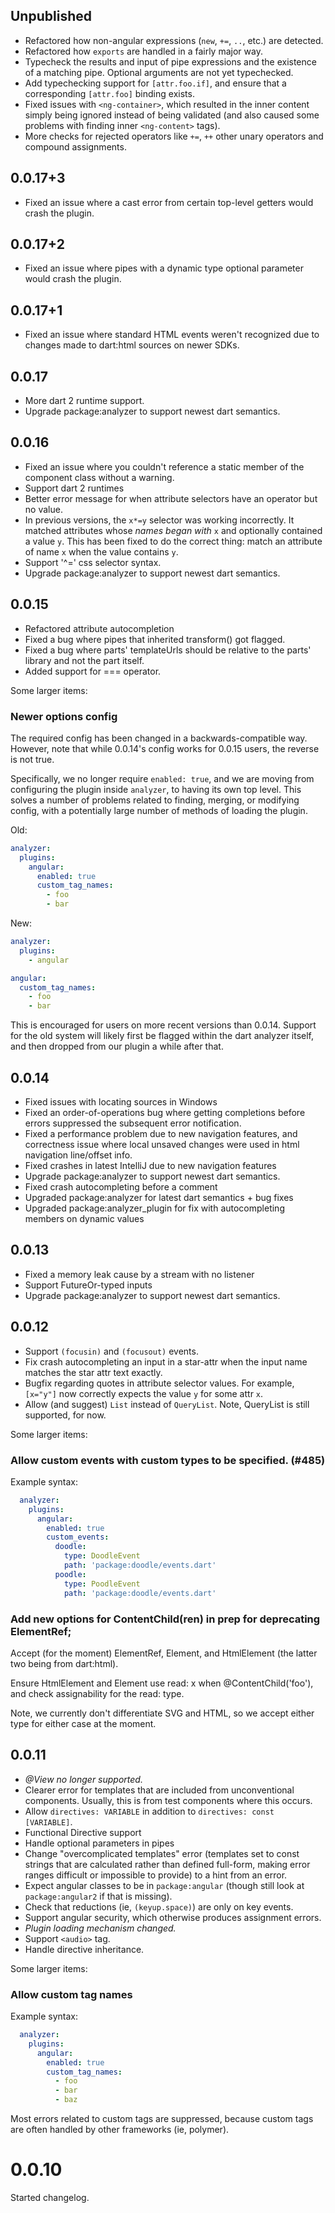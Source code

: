 ## Unpublished

- Refactored how non-angular expressions (`new`, `+=`, `..`, etc.) are detected.
- Refactored how `exports` are handled in a fairly major way.
- Typecheck the results and input of pipe expressions and the existence of a
  matching pipe. Optional arguments are not yet typechecked.
- Add typechecking support for `[attr.foo.if]`, and ensure that a corresponding
  `[attr.foo]` binding exists.
- Fixed issues with `<ng-container>`, which resulted in the inner content simply
  being ignored instead of being validated (and also caused some problems
  with finding inner `<ng-content>` tags).
- More checks for rejected operators like `+=`, `++` other unary operators and
  compound assignments.

## 0.0.17+3

- Fixed an issue where a cast error from certain top-level getters would crash
  the plugin.

## 0.0.17+2

- Fixed an issue where pipes with a dynamic type optional parameter would crash
  the plugin.

## 0.0.17+1

- Fixed an issue where standard HTML events weren't recognized due to changes
  made to dart:html sources on newer SDKs.

## 0.0.17

- More dart 2 runtime support.
- Upgrade package:analyzer to support newest dart semantics.

## 0.0.16

- Fixed an issue where you couldn't reference a static member of the component
  class without a warning.
- Support dart 2 runtimes
- Better error message for when attribute selectors have an operator but no
  value.
- In previous versions, the `x*=y` selector was working incorrectly. It matched
  attributes whose *names began with* `x` and optionally contained a value `y`.
  This has been fixed to do the correct thing: match an attribute of name `x`
  when the value contains `y`.
- Support '^=' css selector syntax.
- Upgrade package:analyzer to support newest dart semantics.

## 0.0.15

- Refactored attribute autocompletion
- Fixed a bug where pipes that inherited transform() got flagged.
- Fixed a bug where parts' templateUrls should be relative to the parts' library
  and not the part itself.
- Added support for === operator.

Some larger items:

### Newer options config

The required config has been changed in a backwards-compatible way. However,
note that while 0.0.14's config works for 0.0.15 users, the reverse is not true.

Specifically, we no longer require `enabled: true`, and we are moving from
configuring the plugin inside `analyzer`, to having its own top level. This
solves a number of problems related to finding, merging, or modifying config,
with a potentially large number of methods of loading the plugin.

Old:

```yaml
analyzer:
  plugins:
    angular:
      enabled: true
      custom_tag_names:
        - foo
        - bar
```

New:

```yaml
analyzer:
  plugins:
    - angular

angular:
  custom_tag_names:
    - foo
    - bar
```

This is encouraged for users on more recent versions than 0.0.14. Support for
the old system will likely first be flagged within the dart analyzer itself, and
then dropped from our plugin a while after that.

## 0.0.14

- Fixed issues with locating sources in Windows
- Fixed an order-of-operations bug where getting completions before errors
  suppressed the subsequent error notification.
- Fixed a performance problem due to new navigation features, and correctness
  issue where local unsaved changes were used in html navigation line/offset
  info.
- Fixed crashes in latest IntelliJ due to new navigation features
- Upgrade package:analyzer to support newest dart semantics.
- Fixed crash autocompleting before a comment
- Upgraded package:analyzer for latest dart semantics + bug fixes
- Upgraded package:analyzer_plugin for fix with autocompleting members on
  dynamic values

## 0.0.13

- Fixed a memory leak cause by a stream with no listener
- Support FutureOr-typed inputs
- Upgrade package:analyzer to support newest dart semantics.

## 0.0.12

- Support `(focusin)` and `(focusout)` events.
- Fix crash autocompleting an input in a star-attr when the input name matches
  the star attr text exactly.
- Bugfix regarding quotes in attribute selector values. For example, `[x="y"]`
  now correctly expects the value `y` for some attr `x`.
- Allow (and suggest) `List` instead of `QueryList`. Note, QueryList is still
  supported, for now.

Some larger items:

### Allow custom events with custom types to be specified. (#485)

Example syntax:

```yaml
  analyzer:
    plugins:
      angular:
        enabled: true
        custom_events:
          doodle:
            type: DoodleEvent
            path: 'package:doodle/events.dart'
          poodle:
            type: PoodleEvent
            path: 'package:doodle/events.dart'
```

### Add new options for ContentChild(ren) in prep for deprecating ElementRef;
    
Accept (for the moment) ElementRef, Element, and HtmlElement (the
latter two being from dart:html).

Ensure HtmlElement and Element use read: x when @ContentChild('foo'), and check
assignability for the read: type.

Note, we currently don't differentiate SVG and HTML, so we accept either type
for either case at the moment.

## 0.0.11

- *@View no longer supported.*
- Clearer error for templates that are included from unconventional components.
  Usually, this is from test components where this occurs.
- Allow `directives: VARIABLE` in addition to `directives: const [VARIABLE]`.
- Functional Directive support
- Handle optional parameters in pipes
- Change "overcomplicated templates" error (templates set to const strings that
  are calculated rather than defined full-form, making error ranges difficult or
  impossible to provide) to a hint from an error.
- Expect angular classes to be in `package:angular` (though still look at
  `package:angular2` if that is missing).
- Check that reductions (ie, `(keyup.space)`) are only on key events.
- Support angular security, which otherwise produces assignment errors.
- *Plugin loading mechanism changed.*
- Support `<audio>` tag.
- Handle directive inheritance.

Some larger items:

### Allow custom tag names

Example syntax:

```yaml
  analyzer:
    plugins:
      angular:
        enabled: true
        custom_tag_names:
          - foo
          - bar
          - baz
```

Most errors related to custom tags are suppressed, because custom tags are often
handled by other frameworks (ie, polymer).

# 0.0.10

Started changelog.
